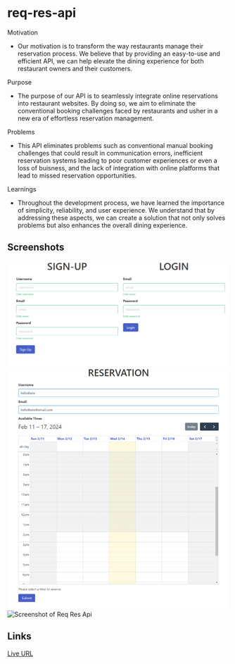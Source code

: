 # req-res-api

Motivation
- Our motivation is to transform the way restaurants manage their reservation process. We believe that by providing an easy-to-use and efficient API, we can help elevate the dining experience for both restaurant owners and their customers.

Purpose
- The purpose of our API is to seamlessly integrate online reservations into restaurant websites. By doing so, we aim to eliminate the conventional booking challenges faced by restaurants and usher in a new era of effortless reservation management.

Problems
- This API eliminates problems such as conventional manual booking challenges that could result in communication errors, inefficient reservation systems leading to poor customer experiences or even a loss of buisness, and the lack of integration with online platforms that lead to missed reservation opportunities. 


Learnings
- Throughout the development process, we have learned the importance of simplicity, reliability, and user experience. We understand that by addressing these aspects, we can create a solution that not only solves problems but also enhances the overall dining experience.

## Screenshots
![Screenshot of Req Res Api](./images/req-res-1.png)
![Screenshot of Req Res Api](./images/req-res-2.png)
![Screenshot of Req Res Api](./images/req-res-3.png)


## Links
[Live URL](https://HEROKU-URL-HERE)